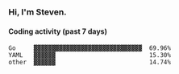 ### Hi, I'm Steven.

#### Coding activity (past 7 days)
```
Go     ▓▓▓▓▓▓▓▓▓▓▓▓▓▓▓▓▓▓▓▓▓▓▓▓▓▓▓▓▓▓  69.96%
YAML   ▓▓▓▓▓▓                          15.30%
other  ▓▓▓▓▓▓                          14.74%
```
